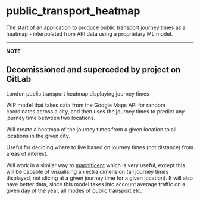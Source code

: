 # public_transport_heatmap

The start of an application to produce public transport journey times as a heatmap - interpolated from API data using a proprietary ML model.  

---
**NOTE**

Decomissioned and superceded by project on GitLab
---

London public transport heatmap displaying journey times 

WIP model that takes data from the Google Maps API for random coordinates across a city, and then uses the journey times to predict any journey time between two locations. 

Will create a heatmap of the journey times from a given location to all locations in the given city. 

Useful for deciding where to live based on journey times (not distance) from areas of interest. 

Will work in a similar way to [mapnificent](https://www.mapnificent.net/london/) which is very useful, except this will be capable of visualising an extra dimension (all journey times displayed, not slicing at a given journey time for a given location). It will also have better data, since this model takes into account average traffic on a given day of the year, all modes of public transport etc.
